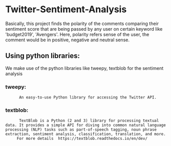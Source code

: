 # Twitter-Sentiment-Analysis
Basically, this project finds the polarity of the comments comparing their sentiment score that are being passed by any user on certain keyword like 'budget2019', 'Avengers'. Here, polarity refers sense of the user, the comment would be in positive, negative and neutral sense.

## Using python libraries:
We make use of the python libraries like tweepy, textblob for the sentiment analysis 
### tweepy: 
          An easy-to-use Python library for accessing the Twitter API.
### textblob:
          TextBlob is a Python (2 and 3) library for processing textual data. It provides a simple API for diving into common natural language processing (NLP) tasks such as part-of-speech tagging, noun phrase extraction, sentiment analysis, classification, translation, and more. 
         For more details  https://textblob.readthedocs.io/en/dev/ 
